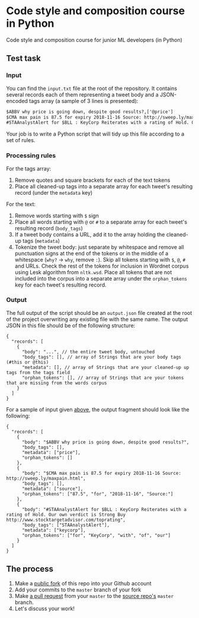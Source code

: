 # Code style and composition course in Python
Code style and composition course for junior ML developers (in Python)

## Test task

### Input

You can find the `input.txt` file at the root of the repository. It contains several records each of them representing a tweet body and a JSON-encoded tags array (a sample of 3 lines is presented):

```txt
$ABBV why price is going down, despite good results?,['@price']
$CMA max pain is 87.5 for expiry 2018-11-16 Source: http://sweep.ly/maxpain.html,['@source']
#STAAnalystAlert for $BLL : KeyCorp Reiterates with a rating of Hold. Our own verdict is Strong Buy http://www.stocktargetadvisor.com/toprating,['@keycorp']
```

Your job is to write a Python script that will tidy up this file according to a set of rules.

### Processing rules

For the tags array:

1. Remove quotes and square brackets for each of the text tokens
2. Place all cleaned-up tags into a separate array for each tweet's resulting record (under the `metadata` key)


For the text:

1. Remove words starting with `$` sign
2. Place all words starting with `@` or `#` to a separate array for each tweet's resulting record (`body_tags`)
3. If a tweet body contains a URL, add it to the array holding the cleaned-up tags (`metadata`)
4. Tokenize the tweet body: just separate by whitespace and remove all punctuation signs at the end of the tokens or in the middle of a whitespace (`why?` -> `why`, remove ` : `). Skip all tokens starting with `$`, `@`, `#` and URLs. Check the rest of the tokens for inclusion in Wordnet corpus using Lesk algorithm from `nltk.wsd`. Place all tokens that are not included into the corpus into a separate array under the `orphan_tokens` key for each tweet's resulting record.

### Output

The full output of the script should be an `output.json` file created at the root of the project overwriting any existing file with the same name. The output JSON in this file should be of the following structure:

```json5
{
  "records": [
    {
      "body": "...", // the entire tweet body, untouched
      "body_tags": [], // array of Strings that are your body tags (#this or @this)
      "metadata": [], // array of Strings that are your cleaned-up up tags from the tags field
      "orphan_tokens": [], // array of Strings that are your tokens that are missing from the words corpus
    }
  ]
}
```

For a sample of input given [above](#Input), the output fragment should look like the following:

```json5
{
  "records": [
    {
      "body": "$ABBV why price is going down, despite good results?",
      "body_tags": [],
      "metadata": ["price"],
      "orphan_tokens": []
    },
    {
      "body": "$CMA max pain is 87.5 for expiry 2018-11-16 Source: http://sweep.ly/maxpain.html",
      "body_tags": [],
      "metadata": ["source"],
      "orphan_tokens": ["87.5", "for", "2018-11-16", "Source:"]
    },
    {
      "body": "#STAAnalystAlert for $BLL : KeyCorp Reiterates with a rating of Hold. Our own verdict is Strong Buy http://www.stocktargetadvisor.com/toprating",
      "body_tags": ["STAAnalystAlert"],
      "metadata": ["keycorp"],
      "orphan_tokens": ["for", "KeyCorp", "with", "of", "our"]
    }
  ]
}
```

## The process

1. Make a [public fork](https://help.github.com/articles/fork-a-repo/) of this repo into your Github account
2. Add your commits to the `master` branch of your fork
3. Make [a pull request](https://help.github.com/articles/creating-a-pull-request-from-a-fork/) from your `master` to the [source repo's](https://github.com/SlobodaStudio/code-style-and-composition-course-python/) `master` branch.
4. Let's discuss your work!
